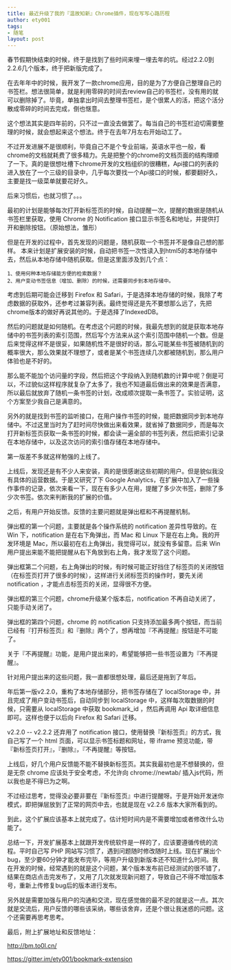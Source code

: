 ```yaml
---
title: 最近升级了我的『温故知新』Chrome插件，现在写写心路历程
author: ety001
tags:
- 随笔
layout: post
---
```

春节假期快结束的时候，终于是找到了些时间来埋一埋去年的坑。经过2.2.0到2.2.6几个版本，终于把新版完成了。

在去年年中的时候，我开发了一款chrome应用，目的是为了方便自己整理自己的书签栏。想法很简单，就是利用零碎的时间去review自己的书签栏，没有用的就可以删除掉了。毕竟，单独拿出时间去整理书签栏，是个很累人的活，把这个活分散成零碎的时间去完成，倒也惬意。

这个想法其实是四年前的，只不过一直没去做罢了。每当自己的书签栏迫切需要整理的时候，就会想起来这个想法。终于在去年7月左右开始动工了。

不过开发进展不是很顺利，毕竟自己不是个专业前端，英语水平也一般，看chrome的文档就耗费了很多精力。先是把整个的chrome的文档页面的结构理顺了一下。真的是很想吐槽下chrome开发的文档组织的很糟糕，Api接口的列表的进入放在了一个三级的目录中，几乎每次要找一个Api接口的时候，都要翻好久，主要是找一级菜单就要花好久。

后来习惯后，也就习惯了。。。

最初的计划是能够每次打开新标签页的时候，自动提醒一次，提醒的数据是随机从书签栏里获取，使用 Chrome 的 Notification 接口显示书签名和地址，并提供打开和删除按钮。（原始想法，雏形）

但是在开发的过程中，首先发现的问题是，随机获取一个书签并不是像自己想的那样。
本来计划是扩展安装的时候，自动把书签一次性读入到html5的本地存储中去，然后从本地存储中随机获取。但是这里面涉及到几个点：

```
1、使用何种本地存储能方便的检索数据？
2、用户变动书签信息（增加、删除）的时候，还需要同步到本地存储中。
```

考虑到后期可能会迁移到 Firefox 和 Safari，于是选择本地存储的时候，我除了考虑数据的获取外，还参考过兼容列表。最终觉得还是先不要想那么远了，先把chrome版本的做好再说其他的。于是选择了IndexedDB。

然后的问题就是如何随机。在考虑这个问题的时候，我最先想到的就是获取本地存储中的书签列表的索引范围，然后写个方法来从这个索引范围中随机一个数。但是后来觉得这样不是很妥，如果随机性不是很好的话，那么可能某些书签被随机到的概率很大，那么效果就不理想了，或者是某个书签连续几次都被随机到，那么用户体验也是不好的。

那么能不能加个访问量的字段，然后把这个字段纳入到随机数的计算中呢？倒是可以，不过貌似这样程序就复杂了太多了，我也不知道最后做出来的效果是否满意，所以最后就放弃了随机一条书签的计划，改成顺次提取一条书签了。实验证明，这个方案至少我自己是满意的。

另外的就是找到书签的监听接口，在用户操作书签的时候，能把数据同步到本地存储中。不过这里当时为了赶时间尽快做出来看效果，就省掉了数据同步，而是每次打开新标签页获取一条书签的时候，都会读一遍全部的书签列表，然后把索引记录在本地存储中，以及这次访问的索引值存储在本地存储中。

第一版差不多就这样勉强的上线了。

上线后，发现还是有不少人来安装，真的是很感谢这些初期的用户。但是貌似我没有具体的运营数据。于是又研究了下 Google Analytics，在扩展中加入了一些操作事件的记录，依次来看一下，现在有多少人在用，提醒了多少次书签，删除了多少次书签。依次来判断我的扩展的价值。

之后，有用户开始反馈。反馈的主要问题就是弹出框和不再提醒机制。

弹出框的第一个问题，主要就是各个操作系统的 notification 差异性导致的。在 Win 下，notification 是在右下角弹出，而 Mac 和 Linux 下是在右上角。我的开发环境是 Mac，所以最初在右上角弹出，我觉得可以，就没有多留意。后来 Win 用户提出来能不能把提醒从右下角放到右上角，我才发现了这个问题。

弹出框第二个问题，右上角弹出的时候，有时候可能正好挡住了标签页的关闭按钮（在标签页打开了很多的时候），这样进行关闭标签页的操作时，要先关闭 notification ，才能点击标签页的关闭，显得很不方便。

弹出框的第三个问题，chrome升级某个版本后，notification 不再自动关闭了，只能手动关闭了。

弹出框的第四个问题，chrome 的 notification 只支持添加最多两个按钮，而当前已经有『打开标签页』和『删除』两个了，想再增加『不再提醒』按钮是不可能了。

关于『不再提醒』功能，是用户提出来的，希望能够把一些书签设置为『不再提醒』。

针对用户提出来的这些问题，我一直都很想处理，最后还是拖到了年后。

年后第一版v2.2.0，重构了本地存储部分，把书签存储在了 localStorage 中，并且完成了用户变动书签后，自动同步到 localStorage 中，这样每次取数据的时候，只需要从 localStorage 中获取 bookmark_id ，然后再调用 Api 取详细信息即可。这样也便于以后向 Firefox 和 Safari 迁移。

v2.2.0 -- v2.2.2 还弃用了 notification 接口，使用替换『新标签页』的方式，我自己写了一个 html 页面，可以显示书签标题和网址，带 iframe 预览功能，带『新标签页打开』，『删除』，『不再提醒』等按钮。

上线后，好几个用户反馈能不能不替换新标签页。其实我最初也是不想替换的，但是无奈 chrome 应该处于安全考虑，不允许向 chrome://newtab/ 插入js代码，所以我也是不得已为之啊。

不过经过思考，觉得没必要非要在『新标签页』中进行提醒呀。于是开始开发迷你模式，即把弹层放到了正常的网页中去，也就是现在 v2.2.6 版本大家所看到的。

到此，这个扩展应该基本上就完成了。估计短时间内是不需要增加或者修改什么功能了。

总结一下，开发扩展基本上就跟开发传统软件是一样的了，应该要遵循传统的流程。平时自己写 PHP 网站写习惯了，遇到问题随时修改随时上线。现在扩展出个bug，至少要60分钟才能发布完毕，等用户升级到新版本还不知道什么时间。我在开发的时候，经常遇到的就是这个问题，某个版本发布前已经测试的很不错了，结果在商店点击完发布了，又用了几次就发现新问题了，导致自己不得不增加版本号，重新上传修复bug后的版本进行发布。

另外就是需要加强与用户的沟通和交流，现在感觉做的最不足的就是这一点。其次就是交流后，用户反馈的哪些该采纳，哪些该舍弃，还是个很让我迷惑的问题。这个还需要再思考思考。

最后，附上扩展地址和反馈地址：

<http://bm.to0l.cn/>

<https://gitter.im/ety001/bookmark-extension>

